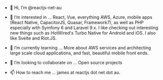 - 👋 Hi, I’m @reactjs-net-au

- 👀 I’m interested in ...
React, Vue, everything AWS, Azure, mobile apps (React Native, CapacitorJS, Quasar, Framework7), as well as PHP especially with Symfony 6 and Laravel 9.x. I like checking out interesting new things such as HotWired's Turbo Native for Android and iOS.  I also like Svelte and Riot.JS.

- 🌱 I’m currently learning ...
More about AWS services and architecting large scale cloud applications, and fast, beautiful mobile front ends.

- 💞️ I’m looking to collaborate on ...
Open source projects

- 📫 How to reach me ...
james at reactjs dot net dot au.

<!---
reactjs-net-au/reactjs-net-au is a ✨ special ✨ repository because its `README.md` (this file) appears on your GitHub profile.
You can click the Preview link to take a look at your changes.
--->
